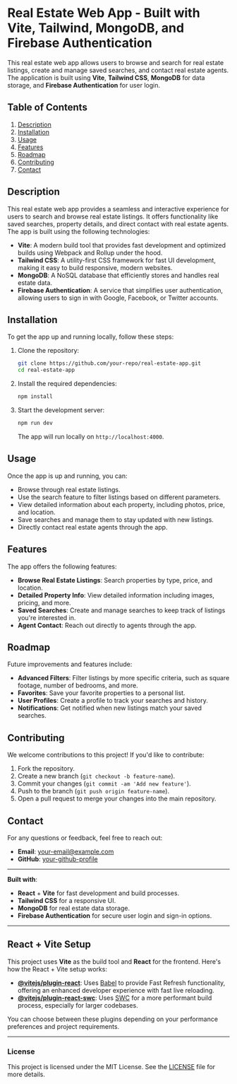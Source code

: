 # Real Estate Web App - Built with Vite, Tailwind, MongoDB, and Firebase Authentication

This real estate web app allows users to browse and search for real estate listings, create and manage saved searches, and contact real estate agents. The application is built using **Vite**, **Tailwind CSS**, **MongoDB** for data storage, and **Firebase Authentication** for user login.

## Table of Contents
1. [Description](#description)
2. [Installation](#installation)
3. [Usage](#usage)
4. [Features](#features)
5. [Roadmap](#roadmap)
6. [Contributing](#contributing)
7. [Contact](#contact)

## Description

This real estate web app provides a seamless and interactive experience for users to search and browse real estate listings. It offers functionality like saved searches, property details, and direct contact with real estate agents. The app is built using the following technologies:

- **Vite**: A modern build tool that provides fast development and optimized builds using Webpack and Rollup under the hood.
- **Tailwind CSS**: A utility-first CSS framework for fast UI development, making it easy to build responsive, modern websites.
- **MongoDB**: A NoSQL database that efficiently stores and handles real estate data.
- **Firebase Authentication**: A service that simplifies user authentication, allowing users to sign in with Google, Facebook, or Twitter accounts.

## Installation

To get the app up and running locally, follow these steps:

1. Clone the repository:
   ```bash
   git clone https://github.com/your-repo/real-estate-app.git
   cd real-estate-app
   ```

2. Install the required dependencies:
   ```bash
   npm install
   ```

3. Start the development server:
   ```bash
   npm run dev
   ```

   The app will run locally on `http://localhost:4000`.

## Usage

Once the app is up and running, you can:

- Browse through real estate listings.
- Use the search feature to filter listings based on different parameters.
- View detailed information about each property, including photos, price, and location.
- Save searches and manage them to stay updated with new listings.
- Directly contact real estate agents through the app.

## Features

The app offers the following features:

- **Browse Real Estate Listings**: Search properties by type, price, and location.
- **Detailed Property Info**: View detailed information including images, pricing, and more.
- **Saved Searches**: Create and manage searches to keep track of listings you're interested in.
- **Agent Contact**: Reach out directly to agents through the app.

## Roadmap

Future improvements and features include:

- **Advanced Filters**: Filter listings by more specific criteria, such as square footage, number of bedrooms, and more.
- **Favorites**: Save your favorite properties to a personal list.
- **User Profiles**: Create a profile to track your searches and history.
- **Notifications**: Get notified when new listings match your saved searches.

## Contributing

We welcome contributions to this project! If you'd like to contribute:

1. Fork the repository.
2. Create a new branch (`git checkout -b feature-name`).
3. Commit your changes (`git commit -am 'Add new feature'`).
4. Push to the branch (`git push origin feature-name`).
5. Open a pull request to merge your changes into the main repository.

## Contact

For any questions or feedback, feel free to reach out:

- **Email**: [your-email@example.com](mailto:your-email@example.com)
- **GitHub**: [your-github-profile](https://github.com/your-github-profile)

---

**Built with**:
- **React** + **Vite** for fast development and build processes.
- **Tailwind CSS** for a responsive UI.
- **MongoDB** for real estate data storage.
- **Firebase Authentication** for secure user login and sign-in options.

---

## React + Vite Setup

This project uses **Vite** as the build tool and **React** for the frontend. Here's how the React + Vite setup works:

- **[@vitejs/plugin-react](https://github.com/vitejs/vite-plugin-react/blob/main/packages/plugin-react/README.md)**: Uses [Babel](https://babeljs.io/) to provide Fast Refresh functionality, offering an enhanced developer experience with fast live reloading.
- **[@vitejs/plugin-react-swc](https://github.com/vitejs/vite-plugin-react-swc)**: Uses [SWC](https://swc.rs/) for a more performant build process, especially for larger codebases.

You can choose between these plugins depending on your performance preferences and project requirements.

---

### License

This project is licensed under the MIT License. See the [LICENSE](./LICENSE) file for more details.